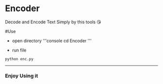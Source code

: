 # Encoder
Decode and Encode Text Simply by this tools 😘

#Use
- open directory
'''console
cd Encoder
'''

- run file
```console
python enc.py
```
<hr>
<h3>Enjoy Using it</h3>
